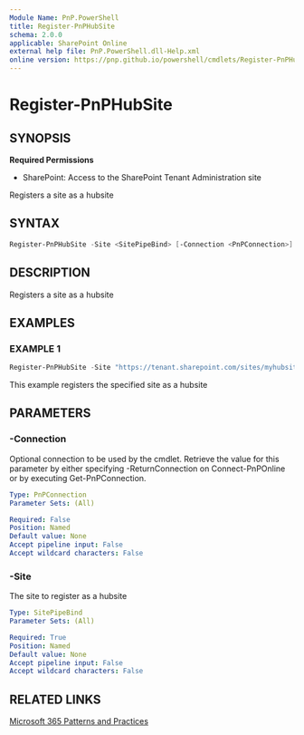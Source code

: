 ```yaml
---
Module Name: PnP.PowerShell
title: Register-PnPHubSite
schema: 2.0.0
applicable: SharePoint Online
external help file: PnP.PowerShell.dll-Help.xml
online version: https://pnp.github.io/powershell/cmdlets/Register-PnPHubSite.html
---
```

 
# Register-PnPHubSite

## SYNOPSIS

**Required Permissions**

* SharePoint: Access to the SharePoint Tenant Administration site

Registers a site as a hubsite

## SYNTAX

```powershell
Register-PnPHubSite -Site <SitePipeBind> [-Connection <PnPConnection>] [<CommonParameters>]
```

## DESCRIPTION
Registers a site as a hubsite

## EXAMPLES

### EXAMPLE 1
```powershell
Register-PnPHubSite -Site "https://tenant.sharepoint.com/sites/myhubsite"
```

This example registers the specified site as a hubsite

## PARAMETERS

### -Connection
Optional connection to be used by the cmdlet. Retrieve the value for this parameter by either specifying -ReturnConnection on Connect-PnPOnline or by executing Get-PnPConnection.

```yaml
Type: PnPConnection
Parameter Sets: (All)

Required: False
Position: Named
Default value: None
Accept pipeline input: False
Accept wildcard characters: False
```

### -Site
The site to register as a hubsite

```yaml
Type: SitePipeBind
Parameter Sets: (All)

Required: True
Position: Named
Default value: None
Accept pipeline input: False
Accept wildcard characters: False
```

## RELATED LINKS

[Microsoft 365 Patterns and Practices](https://aka.ms/m365pnp)

